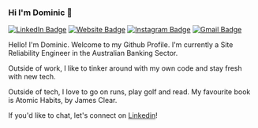 ### Hi I'm Dominic 👋
[![LinkedIn Badge](https://img.shields.io/badge/Dominic_Guo-informational?style=flat&logo=linkedin&logoColor=white&color=0D76A8)](https://www.linkedin.com/in/dom-guo/)
[![Website Badge](https://img.shields.io/badge/My_Website-informational?style=flat&logo=Google-chrome&logoColor=white&color=00C7B7)](https://www.dominicguo.com/)
[![Instagram Badge](https://img.shields.io/badge/@dom_guo-informational?style=flat&logo=Instagram&logoColor=white&color=c85bd9)](https://www.instagram.com/dom_guo/)
[![Gmail Badge](https://img.shields.io/badge/dominic.sl.guo-informational?style=flat&logo=Gmail&logoColor=white&color=de5b40)](mailto:dominic.sl.guo@gmail.com)


Hello! I'm Dominic. Welcome to my Github Profile. I'm currently a Site Reliability Engineer in the Australian Banking Sector.

Outside of work, I like to tinker around with my own code and stay fresh with new tech.

Outside of tech, I love to go on runs, play golf and read. My favourite book is Atomic Habits, by James Clear.

If you'd like to chat, let's connect on [Linkedin](https://www.linkedin.com/in/dom-guo/)!

<!--
**dom-the-engineer/dom-the-engineer** is a ✨ _special_ ✨ repository because its `README.md` (this file) appears on your GitHub profile.

Here are some ideas to get you started:

- 🔭 I’m currently working on ...
- 🌱 I’m currently learning ...
- 👯 I’m looking to collaborate on ...
- 🤔 I’m looking for help with ...
- 💬 Ask me about ...
- 📫 How to reach me: ...
- 😄 Pronouns: ...
- ⚡ Fun fact: ...
-->
